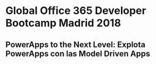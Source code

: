 # Global Office 365 Developer Bootcamp Madrid 2018
## PowerApps to the Next Level: Explota PowerApps con las Model Driven Apps  


